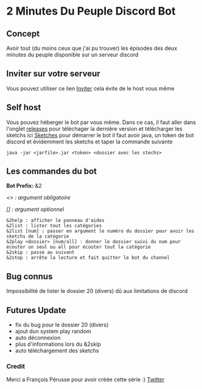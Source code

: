 # 2 Minutes Du Peuple Discord Bot
## Concept
Avoir tout (du moins ceux que j'ai pu trouver) les épisodes des deux minutes du peuple disponible sur un serveur discord

## Inviter sur votre serveur
Vous pouvez utiliser ce lien [Inviter](https://discord.com/api/oauth2/authorize?client_id=569517089845542912&permissions=104188992&scope=bot)
cela évite de le host vous même

## Self host
Vous pouvez héberger le bot par vous même. Dans ce cas, il faut aller dans l'onglet [releases](https://github.com/msterhuj/2MinutesDuPeupleDiscordBot/releases) pour téléchager la dernière version et télécharger les sketchs ici [Sketches](https://cdn.netbytes.space/2MinutesDuPeuple.rar)
pour démarrer le bot il faut avoir java, un token de bot discord et évidemment les sketchs et taper la commande suivante
```shell script
java -jar <jarfile>.jar <token> <dossier avec les stechs>
```

## Les commandes du bot
**Bot Prefix:** &2

_<> : argument obligatoire_

_[] : argument optionnel_
```
&2help : afficher le panneau d'aides
&2list : lister tout les catégories 
&2list [num] : passer en argument le numéro du dossier pour avoir les sketchs de la catégorie
&2play <dossier> [num/all] : donner le dossier suivi du num pour écouter un seul ou all pour écouter tout la catégorie
&2skip : passe au suivant
&2stop : arrête la lecture et fait quitter le bot du channel
```
## Bug connus
Impossibilité de lister le dossier 20 (divers) dû aux limitations de discord

## Futures Update
* fix du bug pour le dossier 20 (divers)
* ajout dun system play random
* auto déconnexion
* plus d'informations lors du &2skip
* auto téléchargement des sketchs

### Credit
Merci a François Pérusse pour avoir créée cette série :) [Twitter](https://twitter.com/Franpeuple)
